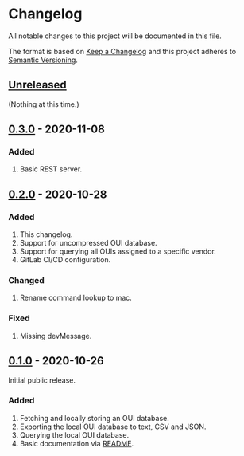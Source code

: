 # Changelog

All notable changes to this project will be documented in this file.

The format is based on [Keep a Changelog](https://keepachangelog.com/en/1.1.0/) and this project adheres to [Semantic Versioning](https://semver.org/spec/v2.0.0.html).

## [Unreleased]

(Nothing at this time.)

## [0.3.0] - 2020-11-08

### Added

1. Basic REST server.

## [0.2.0] - 2020-10-28

### Added

1. This changelog.
1. Support for uncompressed OUI database.
1. Support for querying all OUIs assigned to a specific vendor.
1. GitLab CI/CD configuration.

### Changed

1. Rename command lookup to mac.

### Fixed

1. Missing devMessage.

## [0.1.0] - 2020-10-26

Initial public release.

### Added

1. Fetching and locally storing an OUI database.
1. Exporting the local OUI database to text, CSV and JSON.
1. Querying the local OUI database.
1. Basic documentation via [README].

[Unreleased]: https://gitlab.com/rbrt-weiler/ouilookup/-/compare/0.3.0...master
[0.3.0]: https://gitlab.com/rbrt-weiler/ouilookup/-/tree/0.3.0
[0.2.0]: https://gitlab.com/rbrt-weiler/ouilookup/-/tree/0.2.0
[0.1.0]: https://gitlab.com/rbrt-weiler/ouilookup/-/tree/v0.1.0
[README]: README.md
